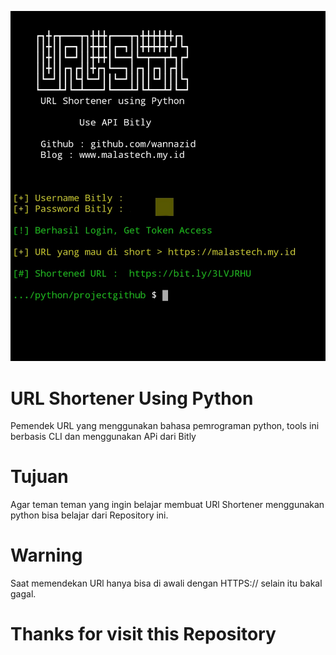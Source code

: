 ![alt text](https://github.com/wannazid/URL-Shortener-Using-Python/blob/main/IMG_20220223_205611.jpg)
# URL Shortener Using Python
Pemendek URL yang menggunakan bahasa pemrograman python, tools ini berbasis CLI dan menggunakan APi dari Bitly
# Tujuan
Agar teman teman yang ingin belajar membuat URl Shortener menggunakan python bisa belajar dari Repository ini.
# Warning
Saat memendekan URl hanya bisa di awali dengan HTTPS:// selain itu bakal gagal.
# Thanks for visit this Repository
